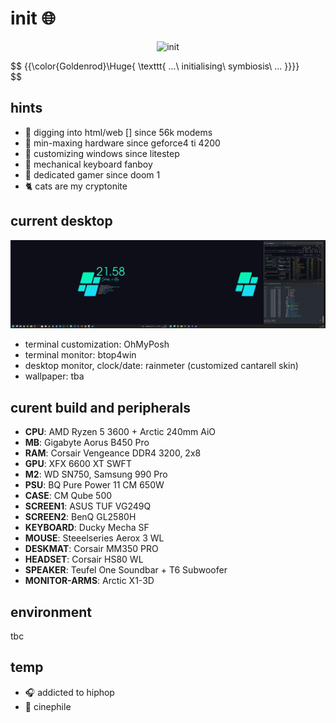 # init :globe_with_meridians:

<p align="center">
 <img src='mando-grogu-init.gif' alt='init' style='width:100vW'/>
</p>

$$
{{\color{Goldenrod}\Huge{ \texttt{ ...\ initialising\ symbiosis\ ... \}}}}\
$$

## hints
- :monkey: digging into html/web [] since 56k modems
- :hammer: min-maxing hardware since geforce4 ti 4200
- :art: customizing windows since litestep 
- :honey_pot: mechanical keyboard fanboy
- 💾 dedicated gamer since doom 1
- :cat2: cats are my cryptonite

## current desktop
![dekstop:lates](desktop-040524.png "desktop-040524")

- terminal customization: OhMyPosh
- terminal monitor: btop4win
- desktop monitor, clock/date: rainmeter (customized cantarell skin)
- wallpaper: tba

## curent build and peripherals
- **CPU**: AMD Ryzen 5 3600 + Arctic 240mm AiO
- **MB**: Gigabyte Aorus B450 Pro
- **RAM**: Corsair Vengeance DDR4 3200, 2x8
- **GPU**: XFX 6600 XT SWFT
- **M2**: WD SN750, Samsung 990 Pro
- **PSU**: BQ Pure Power 11 CM 650W
- **CASE**: CM Qube 500
- **SCREEN1**: ASUS TUF VG249Q
- **SCREEN2**: BenQ GL2580H
- **KEYBOARD**: Ducky Mecha SF
- **MOUSE**: Steeelseries Aerox 3 WL
- **DESKMAT**: Corsair MM350 PRO
- **HEADSET**: Corsair HS80 WL
- **SPEAKER**: Teufel One Soundbar + T6 Subwoofer
- **MONITOR-ARMS**: Arctic X1-3D

## environment
tbc

## temp
- :headphones: addicted to hiphop
- :vhs: cinephile 
